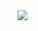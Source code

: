 <!DOCTYPE html>
<html lang="pt-br">
  <head>
    <title>Título da página</title>
    <meta charset="utf-8">
  </head>
  <body>
<span style="color: white;">LF</span><a href="https://www.lojafetiches.com.br/?utm_source=ads-superior-blog&amp;utm_medium=ads-superior-blog&amp;utm_campaign=ads-superior-blog" target="_top"><img src="https://cdn.awsli.com.br/404/404485/arquivos/BANNER-ADSENSE.png" /></a>
  </body>
</html>
